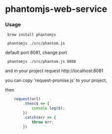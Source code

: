 # phantomjs-web-service

### Usage

```shell
 brew install phantomjs
```

```shell
 phantomjs ./src/phantom.js
```

default port 8081, change port

```shell
 phantomjs ./src/phantom.js 8080
```

and in your project request http://localhost:8081

you can copy 'request-promise.js' to your project,

then 

```js
	request(url)
		.then($ => {
			console.log($);
		})
		.catch(err => {
			throw err;
		})
```